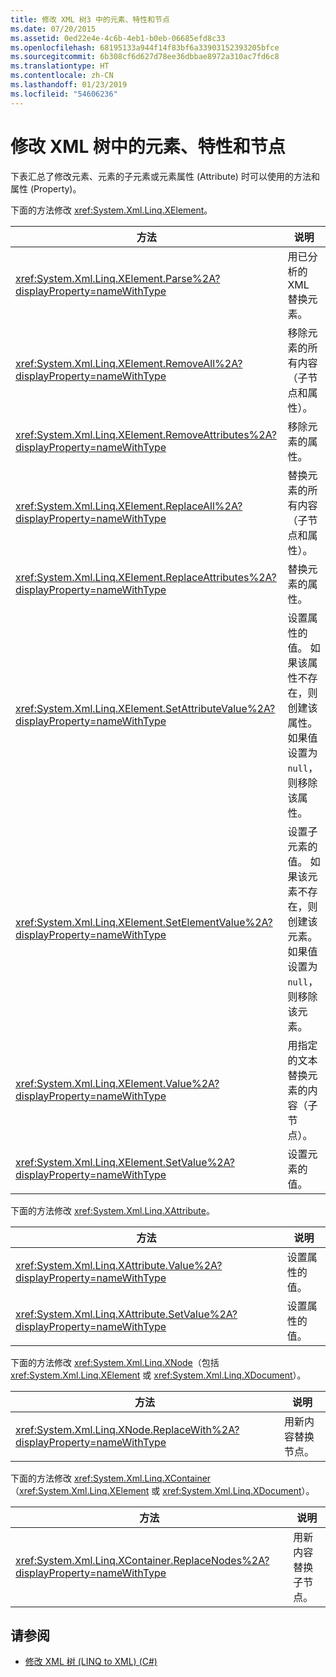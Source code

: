 ```yaml
---
title: 修改 XML 树3 中的元素、特性和节点
ms.date: 07/20/2015
ms.assetid: 0ed22e4e-4c6b-4eb1-b0eb-06685efd8c33
ms.openlocfilehash: 68195133a944f14f83bf6a33903152393205bfce
ms.sourcegitcommit: 6b308cf6d627d78ee36dbbae8972a310ac7fd6c8
ms.translationtype: HT
ms.contentlocale: zh-CN
ms.lasthandoff: 01/23/2019
ms.locfileid: "54606236"
---
```

# <a name="modifying-elements-attributes-and-nodes-in-an-xml-tree"></a>修改 XML 树中的元素、特性和节点
下表汇总了修改元素、元素的子元素或元素属性 (Attribute) 时可以使用的方法和属性 (Property)。  
  
 下面的方法修改 <xref:System.Xml.Linq.XElement>。  
  
|方法|说明|  
|------------|-----------------|  
|<xref:System.Xml.Linq.XElement.Parse%2A?displayProperty=nameWithType>|用已分析的 XML 替换元素。|  
|<xref:System.Xml.Linq.XElement.RemoveAll%2A?displayProperty=nameWithType>|移除元素的所有内容（子节点和属性）。|  
|<xref:System.Xml.Linq.XElement.RemoveAttributes%2A?displayProperty=nameWithType>|移除元素的属性。|  
|<xref:System.Xml.Linq.XElement.ReplaceAll%2A?displayProperty=nameWithType>|替换元素的所有内容（子节点和属性）。|  
|<xref:System.Xml.Linq.XElement.ReplaceAttributes%2A?displayProperty=nameWithType>|替换元素的属性。|  
|<xref:System.Xml.Linq.XElement.SetAttributeValue%2A?displayProperty=nameWithType>|设置属性的值。 如果该属性不存在，则创建该属性。 如果值设置为 `null`，则移除该属性。|  
|<xref:System.Xml.Linq.XElement.SetElementValue%2A?displayProperty=nameWithType>|设置子元素的值。 如果该元素不存在，则创建该元素。 如果值设置为 `null`，则移除该元素。|  
|<xref:System.Xml.Linq.XElement.Value%2A?displayProperty=nameWithType>|用指定的文本替换元素的内容（子节点）。|  
|<xref:System.Xml.Linq.XElement.SetValue%2A?displayProperty=nameWithType>|设置元素的值。|  
  
 下面的方法修改 <xref:System.Xml.Linq.XAttribute>。  
  
|方法|说明|  
|------------|-----------------|  
|<xref:System.Xml.Linq.XAttribute.Value%2A?displayProperty=nameWithType>|设置属性的值。|  
|<xref:System.Xml.Linq.XAttribute.SetValue%2A?displayProperty=nameWithType>|设置属性的值。|  
  
 下面的方法修改 <xref:System.Xml.Linq.XNode>（包括 <xref:System.Xml.Linq.XElement> 或 <xref:System.Xml.Linq.XDocument>）。  
  
|方法|说明|  
|------------|-----------------|  
|<xref:System.Xml.Linq.XNode.ReplaceWith%2A?displayProperty=nameWithType>|用新内容替换节点。|  
  
 下面的方法修改 <xref:System.Xml.Linq.XContainer>（<xref:System.Xml.Linq.XElement> 或 <xref:System.Xml.Linq.XDocument>）。  
  
|方法|说明|  
|------------|-----------------|  
|<xref:System.Xml.Linq.XContainer.ReplaceNodes%2A?displayProperty=nameWithType>|用新内容替换子节点。|  
  
## <a name="see-also"></a>请参阅

- [修改 XML 树 (LINQ to XML) (C#)](../../../../csharp/programming-guide/concepts/linq/modifying-xml-trees-linq-to-xml.md)
